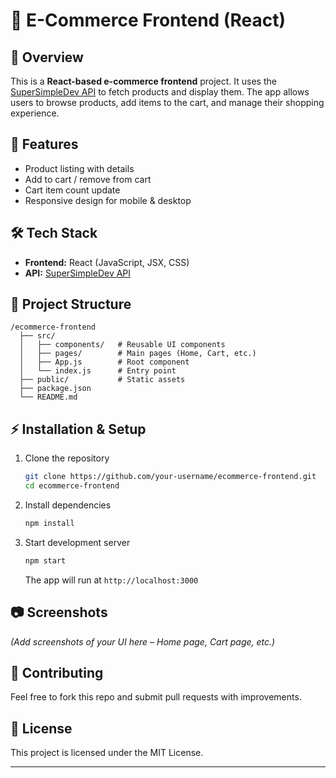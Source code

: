 
# 🛒 E-Commerce Frontend (React)

## 📌 Overview

This is a **React-based e-commerce frontend** project. It uses the [SuperSimpleDev API](https://supersimple.dev/projects) to fetch products and display them. The app allows users to browse products, add items to the cart, and manage their shopping experience.

## 🚀 Features

* Product listing with details
* Add to cart / remove from cart
* Cart item count update
* Responsive design for mobile & desktop

## 🛠️ Tech Stack

* **Frontend:** React (JavaScript, JSX, CSS)
* **API:** [SuperSimpleDev API](https://supersimple.dev/projects)

## 📂 Project Structure

```
/ecommerce-frontend
  ├── src/
  │   ├── components/   # Reusable UI components
  │   ├── pages/        # Main pages (Home, Cart, etc.)
  │   ├── App.js        # Root component
  │   └── index.js      # Entry point
  ├── public/           # Static assets
  ├── package.json
  └── README.md
```

## ⚡ Installation & Setup

1. Clone the repository

   ```bash
   git clone https://github.com/your-username/ecommerce-frontend.git
   cd ecommerce-frontend
   ```
2. Install dependencies

   ```bash
   npm install
   ```
3. Start development server

   ```bash
   npm start
   ```

   The app will run at `http://localhost:3000`

## 📷 Screenshots

*(Add screenshots of your UI here – Home page, Cart page, etc.)*

## 🤝 Contributing

Feel free to fork this repo and submit pull requests with improvements.

## 📜 License

This project is licensed under the MIT License.

---
